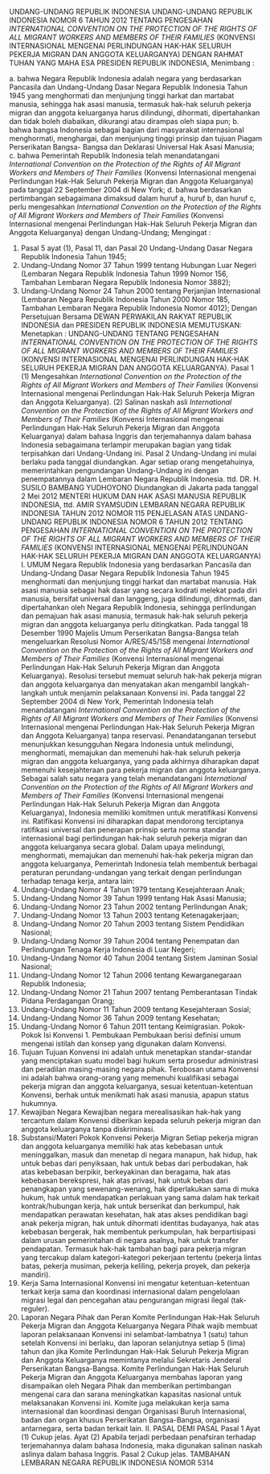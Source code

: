  UNDANG-UNDANG REPUBLIK INDONESIA UNDANG-UNDANG REPUBLIK INDONESIA NOMOR 6 TAHUN 2012 TENTANG PENGESAHAN _INTERNATIONAL CONVENTION ON THE PROTECTION OF_ _THE RIGHTS OF ALL MIGRANT WORKERS AND MEMBERS OF THEIR FAMILIES_ (KONVENSI INTERNASIONAL MENGENAI PERLINDUNGAN HAK-HAK SELURUH PEKERJA MIGRAN DAN ANGGOTA KELUARGANYA)
DENGAN RAHMAT TUHAN YANG MAHA ESA PRESIDEN REPUBLIK INDONESIA,
Menimbang :

a. bahwa Negara Republik Indonesia adalah negara yang berdasarkan Pancasila dan Undang-Undang Dasar Negara Republik Indonesia Tahun 1945 yang menghormati dan menjunjung tinggi harkat dan martabat manusia, sehingga hak asasi manusia, termasuk hak-hak seluruh pekerja migran dan anggota keluarganya harus dilindungi, dihormati, dipertahankan dan tidak boleh diabaikan, dikurangi atau dirampas oleh siapa pun;
b. bahwa bangsa Indonesia sebagai bagian dari masyarakat internasional menghormati, menghargai, dan menjunjung tinggi prinsip dan tujuan Piagam Perserikatan Bangsa- Bangsa dan Deklarasi Universal Hak Asasi Manusia;
c. bahwa Pemerintah Republik Indonesia telah menandatangani _International Convention on the Protection_ _of the Rights of All Migrant Workers and Members of Their_ _Families_ (Konvensi Internasional mengenai Perlindungan Hak-Hak Seluruh Pekerja Migran dan Anggota Keluarganya) pada tanggal 22 September 2004 di New York;
d. bahwa berdasarkan pertimbangan sebagaimana dimaksud dalam huruf a, huruf b, dan huruf c, perlu mengesahkan _International Convention on the Protection of the Rights of_ _All Migrant Workers and Members of Their Families_ (Konvensi Internasional mengenai Perlindungan Hak-Hak Seluruh Pekerja Migran dan Anggota Keluarganya) dengan Undang-Undang;
Mengingat :

1. Pasal 5 ayat (1), Pasal 11, dan Pasal 20 Undang-Undang Dasar Negara Republik Indonesia Tahun 1945;
2. Undang-Undang Nomor 37 Tahun 1999 tentang Hubungan Luar Negeri (Lembaran Negara Republik Indonesia Tahun 1999 Nomor 156, Tambahan Lembaran Negara Republik Indonesia Nomor 3882);
3. Undang-Undang Nomor 24 Tahun 2000 tentang Perjanjian Internasional (Lembaran Negara Republik Indonesia Tahun 2000 Nomor 185, Tambahan Lembaran Negara Republik Indonesia Nomor 4012); Dengan Persetujuan Bersama DEWAN PERWAKILAN RAKYAT REPUBLIK INDONESIA dan PRESIDEN REPUBLIK INDONESIA
MEMUTUSKAN:
 Menetapkan : UNDANG-UNDANG TENTANG PENGESAHAN _INTERNATIONAL_ _CONVENTION ON THE PROTECTION OF THE RIGHTS OF ALL_ _MIGRANT WORKERS AND MEMBERS OF THEIR FAMILIES_ (KONVENSI INTERNASIONAL MENGENAI PERLINDUNGAN HAK-HAK SELURUH PEKERJA MIGRAN DAN ANGGOTA KELUARGANYA).
Pasal 1
(1) Mengesahkan _International Convention on the Protection_ _of the Rights of All Migrant Workers and Members of Their_ _Families_ (Konvensi Internasional mengenai Perlindungan Hak-Hak Seluruh Pekerja Migran dan Anggota Keluarganya).
(2) Salinan naskah asli _International Convention on the_ _Protection of the Rights of All Migrant Workers and_ _Members of Their Families_ (Konvensi Internasional mengenai Perlindungan Hak-Hak Seluruh Pekerja Migran dan Anggota Keluarganya) dalam bahasa Inggris dan terjemahannya dalam bahasa Indonesia sebagaimana terlampir merupakan bagian yang tidak terpisahkan dari Undang-Undang ini.
Pasal 2
Undang-Undang ini mulai berlaku pada tanggal diundangkan.
Agar setiap orang mengetahuinya, memerintahkan pengundangan Undang-Undang ini dengan penempatannya dalam Lembaran Negara Republik Indonesia. ttd. DR. H. SUSILO BAMBANG YUDHOYONO Diundangkan di Jakarta pada tanggal 2 Mei 2012 MENTERI HUKUM DAN HAK ASASI MANUSIA REPUBLIK INDONESIA, ttd. AMIR SYAMSUDIN LEMBARAN NEGARA REPUBLIK INDONESIA TAHUN 2012 NOMOR 115 PENJELASAN ATAS UNDANG-UNDANG REPUBLIK INDONESIA NOMOR 6 TAHUN 2012 TENTANG PENGESAHAN _INTERNATIONAL CONVENTION ON THE PROTECTION OF THE_ _RIGHTS OF ALL MIGRANT WORKERS AND MEMBERS OF THEIR FAMILIES_ (KONVENSI INTERNASIONAL MENGENAI PERLINDUNGAN HAK-HAK SELURUH PEKERJA MIGRAN DAN ANGGOTA KELUARGANYA) I. UMUM Negara Republik Indonesia yang berdasarkan Pancasila dan Undang-Undang Dasar Negara Republik Indonesia Tahun 1945 menghormati dan menjunjung tinggi harkat dan martabat manusia. Hak asasi manusia sebagai hak dasar yang secara kodrati melekat pada diri manusia, bersifat universal dan langgeng, juga dilindungi, dihormati, dan dipertahankan oleh Negara Republik Indonesia, sehingga perlindungan dan pemajuan hak asasi manusia, termasuk hak-hak seluruh pekerja migran dan anggota keluarganya perlu ditingkatkan. Pada tanggal 18 Desember 1990 Majelis Umum Perserikatan Bangsa-Bangsa telah mengeluarkan Resolusi Nomor A/RES/45/158 mengenai _International Convention on the Protection of the Rights of All_ _Migrant Workers and Members of Their Families_ (Konvensi Internasional mengenai Perlindungan Hak-Hak Seluruh Pekerja Migran dan Anggota Keluarganya). Resolusi tersebut memuat seluruh hak-hak pekerja migran dan anggota keluarganya dan menyatakan akan mengambil langkah-langkah untuk menjamin pelaksanaan Konvensi ini. Pada tanggal 22 September 2004 di New York, Pemerintah Indonesia telah menandatangani _International Convention on the_ _Protection of the Rights of All Migrant Workers and Members of Their_ _Families_ (Konvensi Internasional mengenai Perlindungan Hak-Hak Seluruh Pekerja Migran dan Anggota Keluarganya) tanpa reservasi. Penandatanganan tersebut menunjukkan kesungguhan Negara Indonesia untuk melindungi, menghormati, memajukan dan memenuhi hak-hak seluruh pekerja migran dan anggota keluarganya, yang pada akhirnya diharapkan dapat memenuhi kesejahteraan para pekerja migran dan anggota keluarganya. Sebagai salah satu negara yang telah menandatangani _International Convention on the Protection of the Rights of All Migrant_ _Workers and Members of Their Families_ (Konvensi Internasional mengenai Perlindungan Hak-Hak Seluruh Pekerja Migran dan Anggota Keluarganya), Indonesia memiliki komitmen untuk meratifikasi Konvensi ini. Ratifikasi Konvensi ini diharapkan dapat mendorong terciptanya ratifikasi universal dan penerapan prinsip serta norma standar internasional bagi perlindungan hak-hak seluruh pekerja migran dan anggota keluarganya secara global. Dalam upaya melindungi, menghormati, memajukan dan memenuhi hak-hak pekerja migran dan anggota keluarganya, Pemerintah Indonesia telah membentuk berbagai peraturan perundang-undangan yang terkait dengan perlindungan terhadap tenaga kerja, antara lain:
1. Undang-Undang Nomor 4 Tahun 1979 tentang Kesejahteraan Anak;
2. Undang-Undang Nomor 39 Tahun 1999 tentang Hak Asasi Manusia;
3. Undang-Undang Nomor 23 Tahun 2002 tentang Perlindungan Anak;
4. Undang-Undang Nomor 13 Tahun 2003 tentang Ketenagakerjaan;
5. Undang-Undang Nomor 20 Tahun 2003 tentang Sistem Pendidikan Nasional;
6. Undang-Undang Nomor 39 Tahun 2004 tentang Penempatan dan Perlindungan Tenaga Kerja Indonesia di Luar Negeri;
7. Undang-Undang Nomor 40 Tahun 2004 tentang Sistem Jaminan Sosial Nasional;
8. Undang-Undang Nomor 12 Tahun 2006 tentang Kewarganegaraan Republik Indonesia;
9. Undang-Undang Nomor 21 Tahun 2007 tentang Pemberantasan Tindak Pidana Perdagangan Orang;
10. Undang-Undang Nomor 11 Tahun 2009 tentang Kesejahteraan Sosial;
11. Undang-Undang Nomor 36 Tahun 2009 tentang Kesehatan;
12. Undang-Undang Nomor 6 Tahun 2011 tentang Keimigrasian. Pokok-Pokok Isi Konvensi 1. Pembukaan Pembukaan berisi definisi umum mengenai istilah dan konsep yang digunakan dalam Konvensi.
2. Tujuan Tujuan Konvensi ini adalah untuk menetapkan standar-standar yang menciptakan suatu model bagi hukum serta prosedur administrasi dan peradilan masing-masing negara pihak. Terobosan utama Konvensi ini adalah bahwa orang-orang yang memenuhi kualifikasi sebagai pekerja migran dan anggota keluarganya, sesuai ketentuan-ketentuan Konvensi, berhak untuk menikmati hak asasi manusia, apapun status hukumnya.
3. Kewajiban Negara Kewajiban negara merealisasikan hak-hak yang tercantum dalam Konvensi diberikan kepada seluruh pekerja migran dan anggota keluarganya tanpa diskriminasi.
4. Substansi/Materi Pokok Konvensi Pekerja Migran Setiap pekerja migran dan anggota keluarganya memiliki hak atas kebebasan untuk meninggalkan, masuk dan menetap di negara manapun, hak hidup, hak untuk bebas dari penyiksaan, hak untuk bebas dari perbudakan, hak atas kebebasan berpikir, berkeyakinan dan beragama, hak atas kebebasan berekspresi, hak atas privasi, hak untuk bebas dari penangkapan yang sewenang-wenang, hak diperlakukan sama di muka hukum, hak untuk mendapatkan perlakuan yang sama dalam hak terkait kontrak/hubungan kerja, hak untuk berserikat dan berkumpul, hak mendapatkan perawatan kesehatan, hak atas akses pendidikan bagi anak pekerja migran, hak untuk dihormati identitas budayanya, hak atas kebebasan bergerak, hak membentuk perkumpulan, hak berpartisipasi dalam urusan pemerintahan di negara asalnya, hak untuk transfer pendapatan. Termasuk hak-hak tambahan bagi para pekerja migran yang tercakup dalam kategori-kategori pekerjaan tertentu (pekerja lintas batas, pekerja musiman, pekerja keliling, pekerja proyek, dan pekerja mandiri).
5. Kerja Sama Internasional Konvensi ini mengatur ketentuan-ketentuan terkait kerja sama dan koordinasi internasional dalam pengelolaan migrasi legal dan pencegahan atau pengurangan migrasi ilegal (tak-reguler).
6. Laporan Negara Pihak dan Peran Komite Perlindungan Hak-Hak Seluruh Pekerja Migran dan Anggota Keluarganya Negara Pihak wajib membuat laporan pelaksanaan Konvensi ini selambat-lambatnya 1 (satu) tahun setelah Konvensi ini berlaku, dan laporan selanjutnya setiap 5 (lima) tahun dan jika Komite Perlindungan Hak-Hak Seluruh Pekerja Migran dan Anggota Keluarganya memintanya melalui Sekretaris Jenderal Perserikatan Bangsa-Bangsa. Komite Perlindungan Hak-Hak Seluruh Pekerja Migran dan Anggota Keluarganya membahas laporan yang disampaikan oleh Negara Pihak dan memberikan pertimbangan mengenai cara dan sarana meningkatkan kapasitas nasional untuk melaksanakan Konvensi ini. Komite juga melakukan kerja sama internasional dan koordinasi dengan Organisasi Buruh Internasional, badan dan organ khusus Perserikatan Bangsa-Bangsa, organisasi antarnegara, serta badan terkait lain. II. PASAL DEMI PASAL
Pasal 1
Ayat (1) Cukup jelas. Ayat (2) Apabila terjadi perbedaan penafsiran terhadap terjemahannya dalam bahasa Indonesia, maka digunakan salinan naskah aslinya dalam bahasa Inggris.
Pasal 2
Cukup jelas. TAMBAHAN LEMBARAN NEGARA REPUBLIK INDONESIA NOMOR 5314